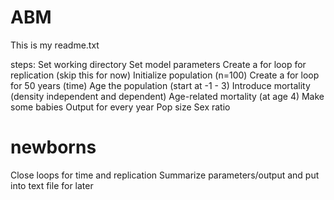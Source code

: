 # ABM

This is my readme.txt



steps:
Set working directory
Set model parameters
Create a for loop for replication (skip this for now)
Initialize population (n=100)
Create a for loop for 50 years (time)
Age the population (start at -1 - 3)
Introduce mortality (density independent and dependent)
Age-related mortality (at age 4)
Make some babies
Output for every year
Pop size
Sex ratio
# newborns
Close loops for time and replication
Summarize parameters/output and put into text file for later

